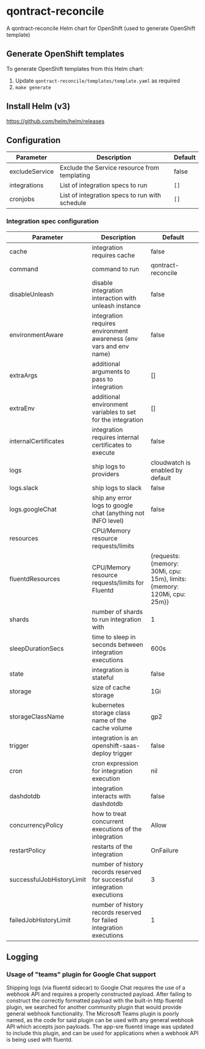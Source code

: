 # qontract-reconcile

A qontract-reconcile Helm chart for OpenShift (used to generate OpenShift template)

## Generate OpenShift templates

To generate OpenShift templates from this Helm chart:

1. Update `qontract-reconcile/templates/template.yaml` as required
4. `make generate`

## Install Helm (v3)

https://github.com/helm/helm/releases

## Configuration

| Parameter                   | Description                                                              | Default                            |
|-----------------------------|--------------------------------------------------------------------------|------------------------------------|
| excludeService              | Exclude the Service resource from templating                             | false                              |
| integrations                | List of integration specs to run                                         | `[]`                               |
| cronjobs                    | List of integration specs to run with schedule                           | `[]`                               |

### Integration spec configuration

| Parameter                 | Description                                                              | Default                                                                 |
|---------------------------|--------------------------------------------------------------------------|-------------------------------------------------------------------------|
| cache                     | integration requires cache                                               | false                                                                   |
| command                   | command to run                                                           | qontract-reconcile                                                      |
| disableUnleash            | disable integration interaction with unleash instance                    | false                                                                   |
| environmentAware          | integration requires environment awareness (env vars and env name)       | false                                                                   |
| extraArgs                 | additional arguments to pass to integration                              | []                                                                      |
| extraEnv                  | additional environment variables to set for the integration              | []                                                                      |
| internalCertificates      | integration requires internal certificates to execute                    | false                                                                   |
| logs                      | ship logs to providers                                                   | cloudwatch is enabled by default                                        |
| logs.slack                | ship logs to slack                                                       | false                                                                   |
| logs.googleChat           | ship any error logs to google chat (anything not INFO level)             | false                                                                   |
| resources                 | CPU/Memory resource requests/limits                                      |                                                                         |
| fluentdResources          | CPU/Memory resource requests/limits for Fluentd                          | {requests: {memory: 30Mi, cpu: 15m}, limits: {memory: 120Mi, cpu: 25m}} |
| shards                    | number of shards to run integration with                                 | 1                                                                       |
| sleepDurationSecs         | time to sleep in seconds between integration executions                  | 600s                                                                    |
| state                     | integration is stateful                                                  | false                                                                   |
| storage                   | size of cache storage                                                    | 1Gi                                                                     |
| storageClassName          | kubernetes storage class name of the cache volume                        | gp2                                                                     |
| trigger                   | integration is an openshift-saas-deploy trigger                          | false                                                                   |
| cron                      | cron expression for integration execution                                | nil                                                                     |
| dashdotdb                 | integration interacts with dashdotdb                                     | false                                                                   |
| concurrencyPolicy         | how to treat concurrent executions of the integration                    | Allow                                                                   |
| restartPolicy             | restarts of the integration                                              | OnFailure                                                               |
| successfulJobHistoryLimit | number of history records reserved for successful integration executions | 3                                                                       |
| failedJobHistoryLimit     | number of history records reserved for failed integration executions     | 1                                                                       |                                                                     |
## Logging

### Usage of "teams" plugin for Google Chat support

Shipping logs (via fluentd sidecar) to Google Chat requires the use of a webhook API and requires a properly constructed payload. After failing to construct the correctly formatted payload with the built-in http fluentd plugin, we searched for another community plugin that would provide general webhook functionality. The Microsoft Teams plugin is poorly named, as the code for said plugin can be used with any general webhook API which accepts json payloads. The app-sre fluentd image was updated to include this plugin, and can be used for applications when a webhook API is being used with fluentd. 
